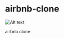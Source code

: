# airbnb-clone
![Alt text](https://user-images.githubusercontent.com/66042550/142079298-976a4dd7-7abc-4fd0-a41a-559252e3ac55.png?raw=true "Title")



airbnb clone
